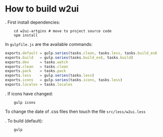 How to build w2ui
=================

. First install dependencies:

```shell
    cd w2ui-artgins # move to project source code
    npm install
```

In `gulpfile.js` are the available commands:

```js
exports.default = gulp.series(tasks.clean, tasks.less, tasks.build_es6, tasks.build)
exports.build   = gulp.series(tasks.build_es6, tasks.build)
exports.dev     = tasks.watch
exports.clean   = tasks.clean
exports.pack    = tasks.pack
exports.less    = gulp.series(tasks.less)
exports.icons   = gulp.series(tasks.icons, tasks.less)
exports.locales = tasks.locales
```

. If icons have changed:

```shell
    gulp icons
```

To change the date of .css files then touch the file `src/less/w2ui.less`

. To build (default):

```shell
    gulp
```
